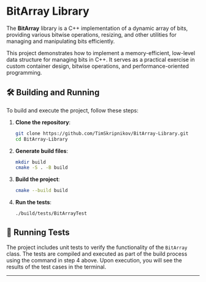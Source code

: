 # BitArray Library

The **BitArray** library is a C++ implementation of a dynamic array of bits, providing various bitwise operations, resizing, and other utilities for managing and manipulating bits efficiently.

This project demonstrates how to implement a memory-efficient, low-level data structure for managing bits in C++. It serves as a practical exercise in custom container design, bitwise operations, and performance-oriented programming.


## 🛠️ Building and Running

To build and execute the project, follow these steps:

1. **Clone the repository**:
   ```bash
   git clone https://github.com/TimSkripnikov/BitArray-Library.git
   cd BitArray-Library
   ```

2. **Generate build files**:
   ```bash
   mkdir build
   cmake -S . -B build
   ```

3. **Build the project**:
   ```bash
   cmake --build build
   ```

4. **Run the tests**:
   ```bash
   ./build/tests/BitArrayTest
   ```



## 🚀 Running Tests

The project includes unit tests to verify the functionality of the `BitArray` class. The tests are compiled and executed as part of the build process using the command in step 4 above. Upon execution, you will see the results of the test cases in the terminal.

---
